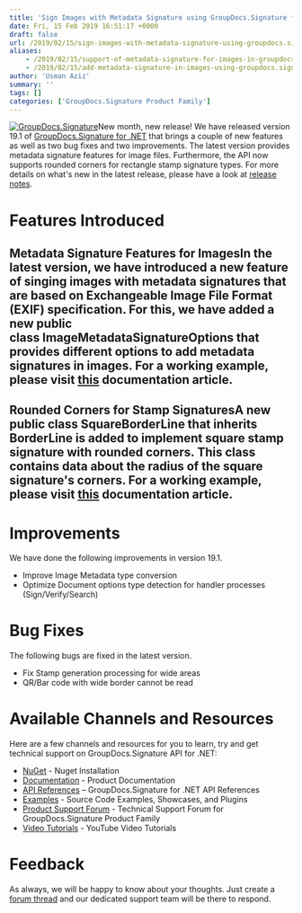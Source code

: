 ```yaml
---
title: 'Sign Images with Metadata Signature using GroupDocs.Signature for .NET 19.1'
date: Fri, 15 Feb 2019 16:51:17 +0000
draft: false
url: /2019/02/15/sign-images-with-metadata-signature-using-groupdocs.signature-for-.net-19.1/
aliases:
    - /2019/02/15/support-of-metadata-signature-for-images-in-groupdocs.signature-for-.net-19.1/
    - /2019/02/15/add-metadata-signature-in-images-using-groupdocs.signature-for-.net-19.1/
author: 'Usman Aziz'
summary: ''
tags: []
categories: ['GroupDocs.Signature Product Family']
---
```


[![GroupDocs.Signature](http://blog.groupdocs.com/wp-content/uploads/sites/4/2016/07/groupdocs-signature-net.png)](https://www.groupdocs.com/products/signature/net)New month, new release! We have released version 19.1 of [GroupDocs.Signature for .NET](https://products.groupdocs.com/signature/net) that brings a couple of new features as well as two bug fixes and two improvements. The latest version provides metadata signature features for image files. Furthermore, the API now supports rounded corners for rectangle stamp signature types. For more details on what's new in the latest release, please have a look at [release notes](https://docs.groupdocs.com/display/signaturenet/GroupDocs.Signature+for+.NET+19.1+Release+Notes).

# Features Introduced

## Metadata Signature Features for ImagesIn the latest version, we have introduced a new feature of singing images with metadata signatures that are based on Exchangeable Image File Format (EXIF) specification. For this, we have added a new public class **ImageMetadataSignatureOptions** that provides different options to add metadata signatures in images. For a working example, please visit [this](https://docs.groupdocs.com/signature/net) documentation article.

## Rounded Corners for Stamp SignaturesA new public class **SquareBorderLine** that inherits **BorderLine** is added to implement square stamp signature with rounded corners. This class contains data about the radius of the square signature's corners. For a working example, please visit [this](https://docs.groupdocs.com/signature/net) documentation article.

# Improvements

We have done the following improvements in version 19.1.

*   Improve Image Metadata type conversion
*   Optimize Document options type detection for handler processes (Sign/Verify/Search)

# Bug Fixes

The following bugs are fixed in the latest version.

*   Fix Stamp generation processing for wide areas
*   QR/Bar code with wide border cannot be read

# Available Channels and Resources

Here are a few channels and resources for you to learn, try and get technical support on GroupDocs.Signature API for .NET:

*   [NuGet](https://www.nuget.org/packages/groupdocs.signature "GroupDocs.Signature for .NET NuGet") - Nuget Installation
*   [Documentation](https://docs.groupdocs.com/display/signaturenet/Home "Signing API Documentation") - Product Documentation
*   [API References](https://apireference.groupdocs.com/net/signature "API References") – GroupDocs.Signature for .NET API References
*   [Examples](https://github.com/groupdocs-signature/GroupDocs.Signature-for.NET "Signing API Examples") - Source Code Examples, Showcases, and Plugins
*   [Product Support Forum](https://forum.groupdocs.com/c/signature "GroupDocs.Signature for .NET Support forum") \- Technical Support Forum for GroupDocs.Signature Product Family
*   [Video Tutorials](https://www.youtube.com/playlist?list=PL25CTxMCj5vO7U3a710gc0btpJw5enZwT "GroupDocs.Signature for .NET tutorials") \- YouTube Video Tutorials

# Feedback

As always, we will be happy to know about your thoughts. Just create a [forum thread](https://forum.groupdocs.com/c/signature) and our dedicated support team will be there to respond.




